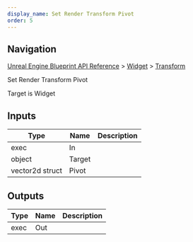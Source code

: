 ```yaml
---
display_name: Set Render Transform Pivot
order: 5
---
```

## Navigation

[Unreal Engine Blueprint API Reference](https://dev.epicgames.com/documentation/en-us/unreal-engine/BlueprintAPI) > [Widget](https://dev.epicgames.com/documentation/en-us/unreal-engine/BlueprintAPI/Widget) > [Transform](https://dev.epicgames.com/documentation/en-us/unreal-engine/BlueprintAPI/Widget/Transform)

Set Render Transform Pivot

Target is Widget

## Inputs

| Type | Name | Description |
| --- | --- | --- |
| exec | In |  |
| object | Target |  |
| vector2d struct | Pivot |  |

## Outputs

| Type | Name | Description |
| --- | --- | --- |
| exec | Out |  |

